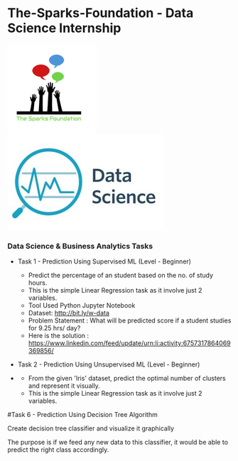 # The-Sparks-Foundation - Data Science Internship 
![alt text](https://github.com/ManjiriSDS/The-Spark-Foundation/blob/main/1519895156650.png) 
![alt text](https://github.com/ManjiriSDS/The-Spark-Foundation/blob/main/cover_updated.jpg)


### Data Science & Business Analytics Tasks


* Task 1 - Prediction Using Supervised ML (Level - Beginner)
  - Predict the percentage of an student based on the no. of study hours.
  - This is the simple Linear Regression task as it involve just 2 variables.
  - Tool  Used Python Jupyter Notebook
  - Dataset: http://bit.ly/w-data
  - Problem Statement : What will be predicted score if a student studies for 9.25 hrs/ day?
  - Here is the solution : https://www.linkedin.com/feed/update/urn:li:activity:6757317864069369856/



* Task 2 - Prediction Using Unsupervised ML (Level - Beginner)
* - From the given 'Iris' dataset, predict the optimal number of clusters and represent it visually.
  - This is the simple Linear Regression task as it involve just 2 variables.


#Task 6 - Prediction Using Decision Tree Algorithm

Create decision tree classifier and visualize it graphically

The purpose is if we feed any new data to this classifier, it would be able to
predict the right class accordingly.
